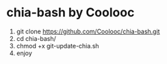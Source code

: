 # chia-bash by Coolooc
1. git clone https://github.com/Coolooc/chia-bash.git
2. cd chia-bash/
3. chmod +x git-update-chia.sh
4. enjoy
